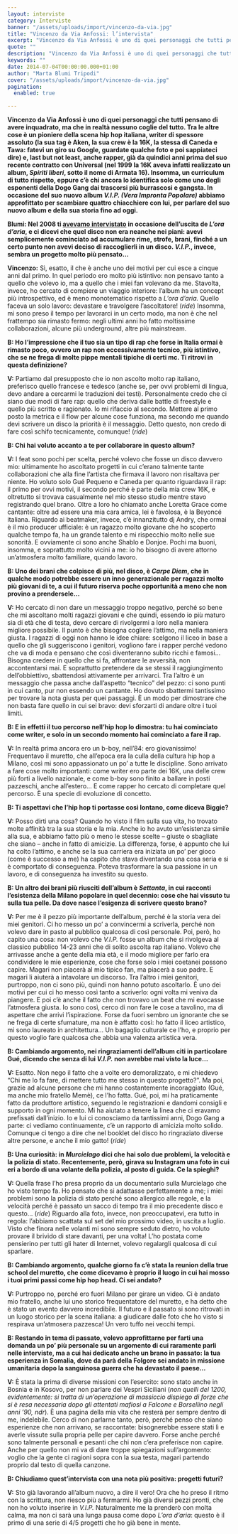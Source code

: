 ```yaml
---
layout: interviste
category: Interviste
banner: "/assets/uploads/import/vincenzo-da-via.jpg"
title: "Vincenzo da Via Anfossi: l’intervista"
excerpt: "Vincenzo da Via Anfossi è uno di quei personaggi che tutti pensano di avere inquadrato, ma che in realtà nessuno coglie del tutto. Tra le altre cose è un pioniere della scena hip hop italiana, writer di spessore assoluto (la sua tag è Aken, la sua crew è la 16K, la stessa di Caneda e…"
quote: ""
description: "Vincenzo da Via Anfossi è uno di quei personaggi che tutti pensano di avere inquadrato, ma che in realtà nessuno coglie del tutto. Tra le altre cose è un pioniere della scena hip hop italiana, writer di spessore assoluto (la sua tag è Aken, la sua crew è la 16K, la stessa di Caneda e…"
keywords: ""
date: 2014-07-04T00:00:00.000+01:00
author: "Marta Blumi Tripodi"
cover: "/assets/uploads/import/vincenzo-da-via.jpg"
pagination:
  enabled: true

---
```


[](https://hotmc.com/wp-content/uploads/2014/07/vincenzo-da-via.jpg)

**Vincenzo da Via Anfossi è uno di quei personaggi che tutti pensano di avere inquadrato, ma che in realtà nessuno coglie del tutto. Tra le altre cose è un pioniere della scena hip hop italiana, writer di spessore assoluto (la sua tag è Aken, la sua crew è la 16K, la stessa di Caneda e Tawa: fatevi un giro su Google, guardate qualche foto e poi sappiateci dire) e, last but not least, anche rapper, già da quindici anni prima del suo recente contratto con Universal (nel 1999 la 16K aveva infatti realizzato un album, _Spiriti liberi_, sotto il nome di Armata 16). Insomma, un curriculum di tutto rispetto, eppure c’è chi ancora lo identifica solo come uno degli esponenti della Dogo Gang dai trascorsi più burrascosi e gangsta. In occasione del suo nuovo album _V.I.P. (Vera Impronta Popolare)_ abbiamo approfittato per scambiare quattro chiacchiere con lui, per parlare del suo nuovo album e della sua storia fino ad oggi.**

**Blumi: Nel 2008 ti [avevamo intervistato](https://hotmc.com/vincenzo-da-via-anfossi-l39intervista/ "http://hotmc.com/vincenzo-da-via-anfossi-l39intervista/") in occasione dell’uscita de _L’ora d’aria_, e ci dicevi che quel disco non era neanche nei piani: avevi semplicemente cominciato ad accumulare rime, strofe, brani, finché a un certo punto non avevi deciso di raccoglierli in un disco. _V.I.P._, invece, sembra un progetto molto più pensato…**

**Vincenzo:** Sì, esatto, il che è anche uno dei motivi per cui esce a cinque anni dal primo. In quel periodo ero molto più istintivo: non pensavo tanto a quello che volevo io, ma a quello che i miei fan volevano da me. Stavolta, invece, ho cercato di compiere un viaggio interiore: l’album ha un concept più introspettivo, ed è meno monotematico rispetto a _L’ora d’aria._ Quello faceva un solo lavoro: devastare e travolgere l’ascoltatore! (_ride_) Insomma, mi sono preso il tempo per lavorarci in un certo modo, ma non è che nel frattempo sia rimasto fermo: negli ultimi anni ho fatto moltissime collaborazioni, alcune più underground, altre più mainstream.

**B: Ho l’impressione che il tuo sia un tipo di rap che forse in Italia ormai è rimasto poco, ovvero un rap non eccessivamente tecnico, più istintivo, che se ne frega di molte pippe mentali tipiche di certi mc. Ti ritrovi in questa definizione?**

**V:** Partiamo dal presupposto che io non ascolto molto rap italiano, preferisco quello francese e tedesco (anche se, per ovvi problemi di lingua, devo andare a cercarmi le traduzioni dei testi). Personalmente credo che ci siano due modi di fare rap: quello che deriva dalle battle di freestyle e quello più scritto e ragionato. Io mi rifaccio al secondo. Mettere al primo posto la metrica e il flow per alcune cose funziona, ma secondo me quando devi scrivere un disco la priorità è il messaggio. Detto questo, non credo di fare così schifo tecnicamente, comunque! (_ride_)

**B: Chi hai voluto accanto a te per collaborare in questo album?**

**V:** I feat sono pochi per scelta, perché volevo che fosse un disco davvero mio: ultimamente ho ascoltato progetti in cui c’erano talmente tante collaborazioni che alla fine l’artista che firmava il lavoro non risaltava per niente. Ho voluto solo Gué Pequeno e Caneda per quanto riguardava il rap: il primo per ovvi motivi, il secondo perché è parte della mia crew 16K, e oltretutto si trovava casualmente nel mio stesso studio mentre stavo registrando quel brano. Oltre a loro ho chiamato anche Loretta Grace come cantante: oltre ad essere una mia cara amica, lei è favolosa, è la Beyoncé italiana. Riguardo ai beatmaker, invece, c’è innanzitutto dj Andry, che ormai è il mio producer ufficiale: è un ragazzo molto giovane che ho scoperto qualche tempo fa, ha un grande talento e mi rispecchio molto nelle sue sonorità. E ovviamente ci sono anche Shablo e Donjoe. Pochi ma buoni, insomma, e soprattutto molto vicini a me: io ho bisogno di avere attorno un’atmosfera molto familiare, quando lavoro.

**B: Uno dei brani che colpisce di più, nel disco, è _Carpe Diem_, che in qualche modo potrebbe essere un inno generazionale per ragazzi molto più giovani di te, a cui il futuro riserva poche opportunità a meno che non provino a prendersele…**

**V:** Ho cercato di non dare un messaggio troppo negativo, perché so bene che mi ascoltano molti ragazzi giovani e che quindi, essendo io più maturo sia di età che di testa, devo cercare di rivolgermi a loro nella maniera migliore possibile. Il punto è che bisogna cogliere l’attimo, ma nella maniera giusta. I ragazzi di oggi non hanno le idee chiare: scelgono il liceo in base a quello che gli suggeriscono i genitori, vogliono fare i rapper perché vedono che va di moda e pensano che così diventeranno subito ricchi e famosi… Bisogna credere in quello che si fa, affrontare le avversità, non accontentarsi mai. E soprattutto pretendere da se stessi il raggiungimento dell’obbiettivo, sbattendosi attivamente per arrivarci. Tra l’altro è un messaggio che passa anche dall’aspetto “tecnico” del pezzo: ci sono punti in cui canto, pur non essendo un cantante. Ho dovuto sbattermi tantissimo per trovare la nota giusta per quei passaggi. È un modo per dimostrare che non basta fare quello in cui sei bravo: devi sforzarti di andare oltre i tuoi limiti.

**B: E in effetti il tuo percorso nell’hip hop lo dimostra: tu hai cominciato come writer, e solo in un secondo momento hai cominciato a fare il rap.**

**V:** In realtà prima ancora ero un b-boy, nell’84: ero giovanissimo! Frequentavo il muretto, che all’epoca era la culla della cultura hip hop a Milano, così mi sono appassionato un po’ a tutte le discipline. Sono arrivato a fare cose molto importanti: come writer ero parte dei 16K, una delle crew più forti a livello nazionale, e come b-boy sono finito a ballare in posti pazzeschi, anche all’estero… E come rapper ho cercato di completare quel percorso. È una specie di evoluzione di concetto.

**B: Ti aspettavi che l’hip hop ti portasse così lontano, come diceva Biggie?**

**V:** Posso dirti una cosa? Quando ho visto il film sulla sua vita, ho trovato molte affinità tra la sua storia e la mia. Anche io ho avuto un’esistenza simile alla sua, e abbiamo fatto più o meno le stesse scelte – giuste o sbagliate che siano – anche in fatto di amicizie. La differenza, forse, è appunto che lui ha colto l’attimo, e anche se la sua carriera era iniziata un po’ per gioco (come è successo a me) ha capito che stava diventando una cosa seria e si è comportato di conseguenza. Poteva trasformare la sua passione in un lavoro, e di conseguenza ha investito su questo.

**B: Un altro dei brani più riusciti dell’album è _Settanta_, in cui racconti l’esistenza della Milano popolare in quel decennio: cose che hai vissuto tu sulla tua pelle. Da dove nasce l’esigenza di scrivere questo brano?**

**V:** Per me è il pezzo più importante dell’album, perché è la storia vera dei miei genitori. Ci ho messo un po’ a convincermi a scriverla, perché non volevo dare in pasto al pubblico qualcosa di così personale. Poi, però, ho capito una cosa: non volevo che _V.I.P._ fosse un album che si rivolgeva al classico pubblico 14-23 anni che di solito ascolta rap italiano. Volevo che arrivasse anche a gente della mia età, e il modo migliore per farlo era condividere le mie esperienze, cose che forse solo i miei coetanei possono capire. Magari non piacerà al mio tipico fan, ma piacerà a suo padre. E magari li aiuterà a intavolare un discorso. Tra l’altro i miei genitori, purtroppo, non ci sono più, quindi non hanno potuto ascoltarlo. È uno dei motivi per cui ci ho messo così tanto a scriverlo: ogni volta mi veniva da piangere. E poi c’è anche il fatto che non trovavo un beat che mi evocasse l’atmosfera giusta. Io sono così, cerco di non fare le cose a tavolino, ma di aspettare che arrivi l’ispirazione. Forse da fuori sembro un ignorante che se ne frega di certe sfumature, ma non è affatto così: ho fatto il liceo artistico, mi sono laureato in architettura… Un bagaglio culturale ce l’ho, e proprio per questo voglio fare qualcosa che abbia una valenza artistica vera.

**B: Cambiando argomento, nei ringraziamenti dell’album citi in particolare Gué, dicendo che senza di lui _V.I.P._ non avrebbe mai visto la luce…**

**V:** Esatto. Non nego il fatto che a volte ero demoralizzato, e mi chiedevo “Chi me lo fa fare, di mettere tutto me stesso in questo progetto?”. Ma poi, grazie ad alcune persone che mi hanno costantemente incoraggiato (Gué, ma anche mio fratello Memè), ce l’ho fatta. Gué, poi, mi ha praticamente fatto da produttore artistico, seguendo le registrazioni e dandomi consigli e supporto in ogni momento. Mi ha aiutato a tenere la linea che ci eravamo prefissati dall’inizio. Io e lui ci conosciamo da tantissimi anni, Dogo Gang a parte: ci vediamo continuamente, c’è un rapporto di amicizia molto solido. Comunque ci tengo a dire che nel booklet del disco ho ringraziato diverse altre persone, e anche il mio gatto! (_ride_)

**B: Una curiosità: in _Murcielago_ dici che hai solo due problemi, la velocità e la polizia di stato. Recentemente, però, girava su Instagram una foto in cui eri a bordo di una volante della polizia, al posto di guida. Ce la spieghi?**

**V:** Quella frase l’ho presa proprio da un documentario sulla Murcielago che ho visto tempo fa. Ho pensato che si adattasse perfettamente a me; i miei problemi sono la polizia di stato perché sono allergico alle regole, e la velocità perché è passato un sacco di tempo tra il mio precedente disco e questo… (_ride_) Riguardo alla foto, invece, non preoccupatevi, era tutto in regola: l’abbiamo scattata sul set del mio prossimo video, in uscita a luglio. Visto che finora nelle volanti mi sono sempre seduto dietro, ho voluto provare il brivido di stare davanti, per una volta! L’ho postata come pensierino per tutti gli hater di Internet, volevo regalargli qualcosa di cui sparlare.

**B: Cambiando argomento, qualche giorno fa c’è stata la reunion della true school del muretto, che come dicevamo è proprio il luogo in cui hai mosso i tuoi primi passi come hip hop head. Ci sei andato?**

**V:** Purtroppo no, perché ero fuori Milano per girare un video. Ci è andato mio fratello, anche lui uno storico frequentatore del muretto, e ha detto che è stato un evento davvero incredibile. Il futuro e il passato si sono ritrovati in un luogo storico per la scena italiana: a giudicare dalle foto che ho visto si respirava un’atmosera pazzesca! Un vero tuffo nei vecchi tempi.

**B: Restando in tema di passato, volevo approfittarne per farti una domanda un po’ più personale su un argomento di cui raramente parli nelle interviste, ma a cui hai dedicato anche un brano in passato: la tua esperienza in Somalia, dove da parà della Folgore sei andato in missione umanitaria dopo la sanguinosa guerra che ha devastato il paese…**

**V:** È stata la prima di diverse missioni con l’esercito: sono stato anche in Bosnia e in Kosovo, per non parlare dei Vespri Siciliani (_non quelli del 1200, evidentemente: si tratta di un’operazione di massiccio dispiego di forze che si è resa necessaria dopo gli attentati mafiosi a Falcone e Borsellino negli anni ’90, ndr_). È una pagina della mia vita che resterà per sempre dentro di me, indelebile. Cerco di non parlarne tanto, però, perché penso che siano esperienze che non arrivano, se raccontate: bisognerebbe essere stati lì e averle vissute sulla propria pelle per capire davvero. Forse anche perché sono talmente personali e pesanti che chi non c’era preferisce non capire. Anche per quello non mi va di dare troppe spiegazioni sull’argomento: voglio che la gente ci ragioni sopra con la sua testa, magari partendo proprio dal testo di quella canzone.

**B: Chiudiamo quest’intervista con una nota più positiva: progetti futuri?**

**V:** Sto già lavorando all’album nuovo, a dire il vero! Ora che ho preso il ritmo con la scrittura, non riesco più a fermarmi. Ho già diversi pezzi pronti, che non ho voluto inserire in _V.I.P._ Naturalmente me la prenderò con molta calma, ma non ci sarà una lunga pausa come dopo _L’ora d’aria_: questo è il primo di una serie di 4/5 progetti che ho già bene in mente.